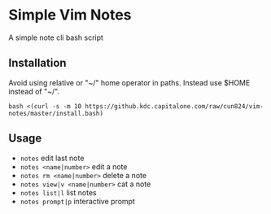 # Simple Vim Notes
A simple note cli bash script

## Installation
Avoid using relative or "~/" home operator in paths. Instead use $HOME instead of "~/".

`bash <(curl -s -m 10 https://github.kdc.capitalone.com/raw/cun824/vim-notes/master/install.bash)`

## Usage
- `notes` edit last note
- `notes <name|number>` edit a note
- `notes rm <name|number>` delete a note
- `notes view|v <name|number>` cat a note
- `notes list|l` list notes
- `notes prompt|p` interactive prompt
